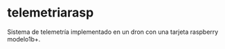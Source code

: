 # telemetriarasp
Sistema de telemetría implementado en un dron con una tarjeta raspberry modelo1b+.
